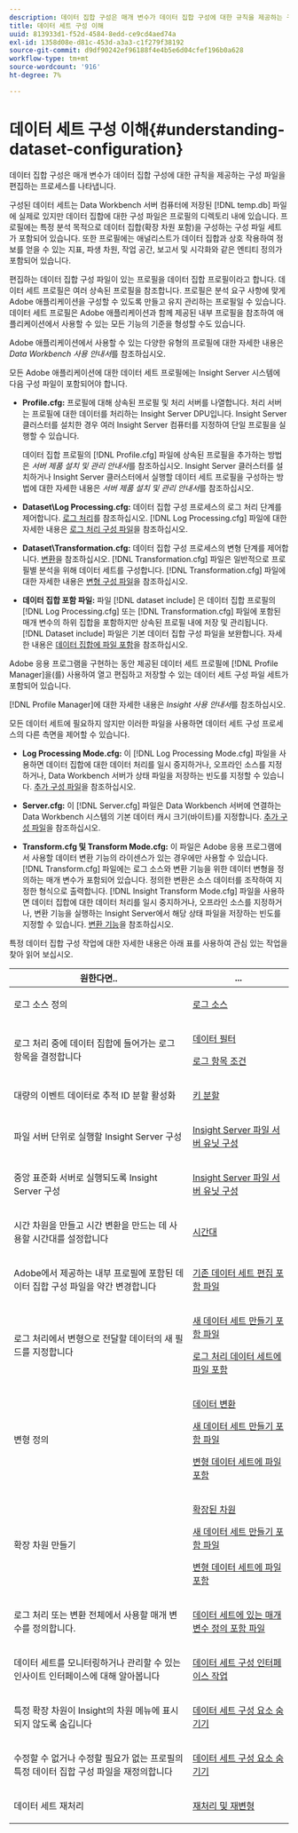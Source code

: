 ```yaml
---
description: 데이터 집합 구성은 매개 변수가 데이터 집합 구성에 대한 규칙을 제공하는 구성 파일을 편집하는 프로세스를 나타냅니다.
title: 데이터 세트 구성 이해
uuid: 813933d1-f52d-4584-8edd-ce9cd4aed74a
exl-id: 1358d08e-d81c-453d-a3a3-c1f279f38192
source-git-commit: d9df90242ef96188f4e4b5e6d04cfef196b0a628
workflow-type: tm+mt
source-wordcount: '916'
ht-degree: 7%

---
```


# 데이터 세트 구성 이해{#understanding-dataset-configuration}

데이터 집합 구성은 매개 변수가 데이터 집합 구성에 대한 규칙을 제공하는 구성 파일을 편집하는 프로세스를 나타냅니다.

구성된 데이터 세트는 Data Workbench 서버 컴퓨터에 저장된 [!DNL temp.db] 파일에 실제로 있지만 데이터 집합에 대한 구성 파일은 프로필의 디렉토리 내에 있습니다. 프로필에는 특정 분석 목적으로 데이터 집합(확장 차원 포함)을 구성하는 구성 파일 세트가 포함되어 있습니다. 또한 프로필에는 애널리스트가 데이터 집합과 상호 작용하여 정보를 얻을 수 있는 지표, 파생 차원, 작업 공간, 보고서 및 시각화와 같은 엔티티 정의가 포함되어 있습니다.

편집하는 데이터 집합 구성 파일이 있는 프로필을 데이터 집합 프로필이라고 합니다. 데이터 세트 프로필은 여러 상속된 프로필을 참조합니다. 프로필은 분석 요구 사항에 맞게 Adobe 애플리케이션을 구성할 수 있도록 만들고 유지 관리하는 프로필일 수 있습니다. 데이터 세트 프로필은 Adobe 애플리케이션과 함께 제공된 내부 프로필을 참조하여 애플리케이션에서 사용할 수 있는 모든 기능의 기준을 형성할 수도 있습니다.

Adobe 애플리케이션에서 사용할 수 있는 다양한 유형의 프로필에 대한 자세한 내용은 *Data Workbench 사용 안내서*&#x200B;를 참조하십시오.

<!--
c_req_config_files.xml
-->

모든 Adobe 애플리케이션에 대한 데이터 세트 프로필에는 Insight Server 시스템에 다음 구성 파일이 포함되어야 합니다.

* **Profile.cfg:** 프로필에 대해 상속된 프로필 및 처리 서버를 나열합니다. 처리 서버는 프로필에 대한 데이터를 처리하는 Insight Server DPU입니다. Insight Server 클러스터를 설치한 경우 여러 Insight Server 컴퓨터를 지정하여 단일 프로필을 실행할 수 있습니다.

   데이터 집합 프로필의 [!DNL Profile.cfg] 파일에 상속된 프로필을 추가하는 방법은 *서버 제품 설치 및 관리 안내서*&#x200B;를 참조하십시오. Insight Server 클러스터를 설치하거나 Insight Server 클러스터에서 실행할 데이터 세트 프로필을 구성하는 방법에 대한 자세한 내용은 *서버 제품 설치 및 관리 안내서*&#x200B;를 참조하십시오.

* **Dataset\Log Processing.cfg:**  데이터 집합 구성 프로세스의 로그 처리 단계를 제어합니다. [로그 처리](../../home/c-dataset-const-proc/c-dataset-constr.md#concept-8a63892878004dc389c7dad784fcb061)를 참조하십시오. [!DNL Log Processing.cfg] 파일에 대한 자세한 내용은 [로그 처리 구성 파일](../../home/c-dataset-const-proc/c-log-proc-config-file/c-abt-log-proc-config-file.md)을 참조하십시오.

* **Dataset\Transformation.cfg:**  데이터 집합 구성 프로세스의 변형 단계를 제어합니다. [변환](../../home/c-dataset-const-proc/c-dataset-constr.md#concept-88f72e0897a744b5bc03df5039264dda)을 참조하십시오. [!DNL Transformation.cfg] 파일은 일반적으로 프로필별 분석을 위해 데이터 세트를 구성합니다. [!DNL Transformation.cfg] 파일에 대한 자세한 내용은 [변형 구성 파일](../../home/c-dataset-const-proc/c-trans-config-file/c-abt-trans-config-file.md)을 참조하십시오.

* **데이터 집합 포함 파일:** 파일 [!DNL dataset include] 은 데이터 집합 프로필의  [!DNL Log Processing.cfg] 또는  [!DNL Transformation.cfg] 파일에 포함된 매개 변수의 하위 집합을 포함하지만 상속된 프로필 내에 저장 및 관리됩니다. [!DNL Dataset include] 파일은 기본 데이터 집합 구성 파일을 보완합니다. 자세한 내용은 [데이터 집합에 파일 포함](../../home/c-dataset-const-proc/c-dataset-inc-files/c-abt-dataset-inc-files.md)을 참조하십시오.

Adobe 응용 프로그램을 구현하는 동안 제공된 데이터 세트 프로필에 [!DNL Profile Manager]을(를) 사용하여 열고 편집하고 저장할 수 있는 데이터 세트 구성 파일 세트가 포함되어 있습니다.

[!DNL Profile Manager]에 대한 자세한 내용은 *Insight 사용 안내서*&#x200B;를 참조하십시오.

<!--
c_addl_config_files.xml
-->

모든 데이터 세트에 필요하지 않지만 이러한 파일을 사용하면 데이터 세트 구성 프로세스의 다른 측면을 제어할 수 있습니다.

* **Log Processing Mode.cfg:** 이  [!DNL Log Processing Mode.cfg] 파일을 사용하면 데이터 집합에 대한 데이터 처리를 일시 중지하거나, 오프라인 소스를 지정하거나, Data Workbench 서버가 상태 파일을 저장하는 빈도를 지정할 수 있습니다. [추가 구성 파일](../../home/c-dataset-const-proc/c-add-config-files/c-add-config-files.md#concept-1afef4f88f1e467ab4326875fd1d3004)을 참조하십시오.

* **Server.cfg:** 이  [!DNL Server.cfg] 파일은 Data Workbench 서버에 연결하는 Data Workbench 시스템의 기본 데이터 캐시 크기(바이트)를 지정합니다. [추가 구성 파일](../../home/c-dataset-const-proc/c-add-config-files/c-add-config-files.md#concept-1afef4f88f1e467ab4326875fd1d3004)을 참조하십시오.

* **Transform.cfg 및 Transform Mode.cfg:**  이 파일은 Adobe 응용 프로그램에서 사용할 데이터 변환 기능의 라이센스가 있는 경우에만 사용할 수 있습니다. [!DNL Transform.cfg] 파일에는 로그 소스와 변환 기능을 위한 데이터 변형을 정의하는 매개 변수가 포함되어 있습니다. 정의한 변환은 소스 데이터를 조작하여 지정한 형식으로 출력합니다. [!DNL Insight Transform Mode.cfg] 파일을 사용하면 데이터 집합에 대한 데이터 처리를 일시 중지하거나, 오프라인 소스를 지정하거나, 변환 기능을 실행하는 Insight Server에서 해당 상태 파일을 저장하는 빈도를 지정할 수 있습니다. [변환 기능](https://docs.adobe.com/content/help/en/data-workbench/using/server-admin-install/transform/t-config-tfm.html)을 참조하십시오.

<!--
c_next_steps.xml
-->

특정 데이터 집합 구성 작업에 대한 자세한 내용은 아래 표를 사용하여 관심 있는 작업을 찾아 읽어 보십시오.

<table id="table_394CFB5135274545B5DA37952EC6943E"> 
 <thead> 
  <tr> 
   <th colname="col1" class="entry"> 원한다면.. </th> 
   <th colname="col2" class="entry"> ... </th> 
  </tr> 
 </thead>
 <tbody> 
  <tr> 
   <td colname="col1"> <p>로그 소스 정의 </p> </td> 
   <td colname="col2"> <p><a href="../../home/c-dataset-const-proc/c-log-proc-config-file/c-log-sources.md#concept-6714c720fac044cbb9af003bf401b2ea"> 로그 소스 </a> </p> </td> 
  </tr> 
  <tr> 
   <td colname="col1"> <p>로그 처리 중에 데이터 집합에 들어가는 로그 항목을 결정합니다 </p> </td> 
   <td colname="col2"> <p> <a href="../../home/c-dataset-const-proc/c-log-proc-config-file/c-info-log-proc-param.md#concept-41bd49bf6b64442d91c232ec67529a3d"> 데이터 필터</a> </p> <p> <a href="../../home/c-dataset-const-proc/c-log-proc-config-file/c-info-log-proc-param.md#concept-ecaff95cee4e40bc90f81e099c5fc934"> 로그 항목 조건</a> </p> </td> 
  </tr> 
  <tr> 
   <td colname="col1"> <p>대량의 이벤트 데이터로 추적 ID 분할 활성화 </p> </td> 
   <td colname="col2"> <p><a href="../../home/c-dataset-const-proc/c-log-proc-config-file/c-info-log-proc-param.md#concept-64b416bbe42f4d689f90df246f7f7caf"> 키 분할</a> </p> </td> 
  </tr> 
  <tr> 
   <td colname="col1"> <p>파일 서버 단위로 실행할 Insight Server 구성 </p> </td> 
   <td colname="col2"> <p><a href="../../home/c-dataset-const-proc/c-log-proc-config-file/c-ins-svr-file-svr-unit.md#concept-995abff3fce34e439fb3f7f47191c80d"> Insight Server 파일 서버 유닛 구성  </a> </p> </td> 
  </tr> 
  <tr> 
   <td colname="col1"> <p>중앙 표준화 서버로 실행되도록 Insight Server 구성 </p> </td> 
   <td colname="col2"> <p><a href="../../home/c-dataset-const-proc/c-log-proc-config-file/c-ins-svr-file-svr-unit.md#concept-995abff3fce34e439fb3f7f47191c80d"> Insight Server 파일 서버 유닛 구성  </a> </p> </td> 
  </tr> 
  <tr> 
   <td colname="col1"> <p>시간 차원을 만들고 시간 변환을 만드는 데 사용할 시간대를 설정합니다 </p> </td> 
   <td colname="col2"> <p><a href="../../home/c-dataset-const-proc/c-trans-config-file/c-spec-trans-param/c-time-zones.md#concept-9cf16b1cb4874f7d85e1dd950fdb4956"> 시간대 </a> </p> </td> 
  </tr> 
  <tr> 
   <td colname="col1"> <p>Adobe에서 제공하는 내부 프로필에 포함된 데이터 집합 구성 파일을 약간 변경합니다 </p> </td> 
   <td colname="col2"> <p><a href="../../home/c-dataset-const-proc/c-dataset-inc-files/c-work-dataset-inc-files/t-edit-ex-dataset-inc-files.md#task-456c04e38ebc425fb35677a6bb6aa077"> 기존 데이터 세트 편집 포함 파일 </a> </p> </td> 
  </tr> 
  <tr> 
   <td colname="col1"> <p>로그 처리에서 변형으로 전달할 데이터의 새 필드를 지정합니다 </p> </td> 
   <td colname="col2"> <p> <a href="../../home/c-dataset-const-proc/c-dataset-inc-files/c-work-dataset-inc-files/t-create-new-dataset-inc-files.md#task-b29f30605c374a6ca747ac843337b06e"> 새 데이터 세트 만들기 포함 파일 </a> </p> <p> <a href="../../home/c-dataset-const-proc/c-dataset-inc-files/c-types-dataset-inc-files/c-log-proc-dataset-inc-files/c-log-proc-dataset-inc-files.md#concept-999475a22519432e98844622ca95b6ab"> 로그 처리 데이터 세트에 파일 포함 </a> </p> </td> 
  </tr> 
  <tr> 
   <td colname="col1"> <p>변형 정의 </p> </td> 
   <td colname="col2"> <p> <a href="../../home/c-dataset-const-proc/c-data-trans/c-abt-transf.md"> 데이터 변환 </a> </p> <p> <a href="../../home/c-dataset-const-proc/c-dataset-inc-files/c-work-dataset-inc-files/t-create-new-dataset-inc-files.md#task-b29f30605c374a6ca747ac843337b06e"> 새 데이터 세트 만들기 포함 파일 </a> </p> <p> <a href="../../home/c-dataset-const-proc/c-dataset-inc-files/c-types-dataset-inc-files/c-trans-dataset-inc-files.md#concept-c64aa78ed9ce40b8a0f4932c82ff5ace"> 변형 데이터 세트에 파일 포함 </a> </p> </td> 
  </tr> 
  <tr> 
   <td colname="col1"> <p>확장 차원 만들기 </p> </td> 
   <td colname="col2"> <p> <a href="../../home/c-dataset-const-proc/c-ex-dim/c-abt-ex-dim.md"> 확장된 차원 </a> </p> <p> <a href="../../home/c-dataset-const-proc/c-dataset-inc-files/c-work-dataset-inc-files/t-create-new-dataset-inc-files.md#task-b29f30605c374a6ca747ac843337b06e"> 새 데이터 세트 만들기 포함 파일 </a> </p> <p> <a href="../../home/c-dataset-const-proc/c-dataset-inc-files/c-types-dataset-inc-files/c-trans-dataset-inc-files.md#concept-c64aa78ed9ce40b8a0f4932c82ff5ace"> 변형 데이터 세트에 파일 포함 </a> </p> </td> 
  </tr> 
  <tr> 
   <td colname="col1"> <p>로그 처리 또는 변환 전체에서 사용할 매개 변수를 정의합니다. </p> </td> 
   <td colname="col2"> <p><a href="../../home/c-dataset-const-proc/c-dataset-inc-files/c-def-param-dataset-inc-files/c-def-param-dataset-inc-files.md#concept-5ad06acc8dc44bf2a99643fafdd56b50"> 데이터 세트에 있는 매개 변수 정의 포함 파일 </a> </p> </td> 
  </tr> 
  <tr> 
   <td colname="col1"> <p>데이터 세트를 모니터링하거나 관리할 수 있는 인사이트 인터페이스에 대해 알아봅니다 </p> </td> 
   <td colname="col2"> <p><a href="../../home/c-dataset-const-proc/c-dataset-config-tools/c-dataset-config-int/c-dataset-config-int.md#concept-0ea33a52ce234ec8951e7b4430fbc5ab"> 데이터 세트 구성 인터페이스 작업 </a> </p> </td> 
  </tr> 
  <tr> 
   <td colname="col1"> <p>특정 확장 차원이 Insight의 차원 메뉴에 표시되지 않도록 숨깁니다 </p> </td> 
   <td colname="col2"> <p><a href="../../home/c-dataset-const-proc/c-dataset-config-tools/c-hide-dataset-comp/c-hide-dataset-comp.md#concept-50d9a004736f42f6b0aa7cde0d6148ff"> 데이터 세트 구성 요소 숨기기 </a> </p> </td> 
  </tr> 
  <tr> 
   <td colname="col1"> <p>수정할 수 없거나 수정할 필요가 없는 프로필의 특정 데이터 집합 구성 파일을 재정의합니다 </p> </td> 
   <td colname="col2"> <p><a href="../../home/c-dataset-const-proc/c-dataset-config-tools/c-hide-dataset-comp/c-hide-dataset-comp.md#concept-50d9a004736f42f6b0aa7cde0d6148ff"> 데이터 세트 구성 요소 숨기기 </a> </p> </td> 
  </tr> 
  <tr> 
   <td colname="col1"> <p>데이터 세트 재처리 </p> </td> 
   <td colname="col2"> <p><a href="../../home/c-dataset-const-proc/c-reproc-retrans/c-unst-reproc-retrans.md"> 재처리 및 재변형 </a> </p> </td> 
  </tr> 
 </tbody> 
</table>
